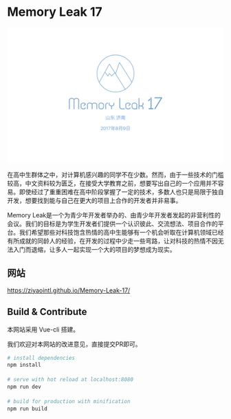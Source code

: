 # Memory Leak 17
![Memory Leak 17](poster.png)

在高中生群体之中，对计算机感兴趣的同学不在少数。然而，由于一些技术的门槛较高，中文资料较为匮乏，在接受大学教育之前，想要写出自己的一个应用并不容易。即使经过了重重困难在高中阶段掌握了一定的技术，多数人也只是局限于独自开发，想要找到能与自己在更大的项目上合作的开发者并非易事。

Memory Leak是一个为青少年开发者举办的、由青少年开发者发起的非营利性的会议。我们的目标是为学生开发者们提供一个认识彼此、交流想法、项目合作的平台。我们希望那些对科技饱含热情的高中生能够有一个机会听取在计算机领域已经有所成就的同龄人的经验，在开发的过程中少走一些弯路，让对科技的热情不因无法入门而退缩，让多人一起实现一个大的项目的梦想成为现实。

## 网站
https://ziyaointl.github.io/Memory-Leak-17/

## Build & Contribute
本网站采用 Vue-cli 搭建。

我们欢迎对本网站的改进意见，直接提交PR即可。

``` bash
# install dependencies
npm install

# serve with hot reload at localhost:8080
npm run dev

# build for production with minification
npm run build
```